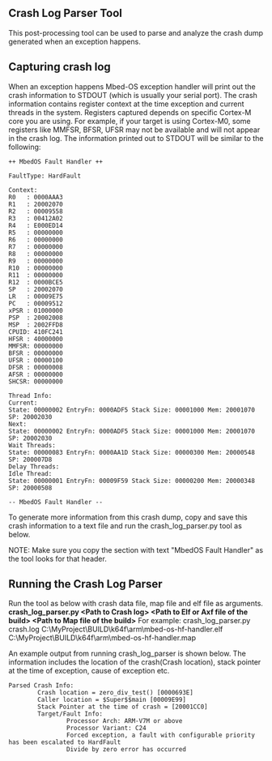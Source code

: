## Crash Log Parser Tool
This post-processing tool can be used to parse and analyze the crash dump generated when an exception happens.

## Capturing crash log
When an exception happens Mbed-OS exception handler will print out the crash information to STDOUT
(which is usually your serial port). The crash information contains register context at the time 
exception and current threads in the system. Registers captured depends on specific Cortex-M core 
you are using. For example, if your target is using Cortex-M0, some registers like MMFSR, BFSR, UFSR 
may not be available and will not appear in the crash log.
The information printed out to STDOUT will be similar to the following: 

```
++ MbedOS Fault Handler ++

FaultType: HardFault

Context:
R0   : 0000AAA3
R1   : 20002070
R2   : 00009558
R3   : 00412A02
R4   : E000ED14
R5   : 00000000
R6   : 00000000
R7   : 00000000
R8   : 00000000
R9   : 00000000
R10  : 00000000
R11  : 00000000
R12  : 0000BCE5
SP   : 20002070
LR   : 00009E75
PC   : 00009512
xPSR : 01000000
PSP  : 20002008
MSP  : 2002FFD8
CPUID: 410FC241
HFSR : 40000000
MMFSR: 00000000
BFSR : 00000000
UFSR : 00000100
DFSR : 00000008
AFSR : 00000000
SHCSR: 00000000

Thread Info:
Current:
State: 00000002 EntryFn: 0000ADF5 Stack Size: 00001000 Mem: 20001070 SP: 20002030
Next:
State: 00000002 EntryFn: 0000ADF5 Stack Size: 00001000 Mem: 20001070 SP: 20002030
Wait Threads:
State: 00000083 EntryFn: 0000AA1D Stack Size: 00000300 Mem: 20000548 SP: 200007D8
Delay Threads:
Idle Thread:
State: 00000001 EntryFn: 00009F59 Stack Size: 00000200 Mem: 20000348 SP: 20000508

-- MbedOS Fault Handler --
```

To generate more information from this crash dump, copy and save this crash information to a text file and 
run the crash_log_parser.py tool as below. 

NOTE: Make sure you copy the section with text "MbedOS Fault Handler" as the tool looks for that header.

## Running the Crash Log Parser
Run the tool as below with crash data file, map file and elf file as arguments.
**crash_log_parser.py \<Path to Crash log> \<Path to Elf or Axf file of the build> \<Path to Map file of the build>**
For example:
crash_log_parser.py crash.log C:\MyProject\BUILD\k64f\arm\mbed-os-hf-handler.elf C:\MyProject\BUILD\k64f\arm\mbed-os-hf-handler.map

An example output from running crash_log_parser is shown below. The information includes the location of the crash(Crash location), 
stack pointer at the time of exception, cause of exception etc.

```
Parsed Crash Info:
        Crash location = zero_div_test() [0000693E]
        Caller location = $Super$$main [00009E99]
        Stack Pointer at the time of crash = [20001CC0]
        Target/Fault Info:
                Processor Arch: ARM-V7M or above
                Processor Variant: C24
                Forced exception, a fault with configurable priority has been escalated to HardFault
                Divide by zero error has occurred

```
